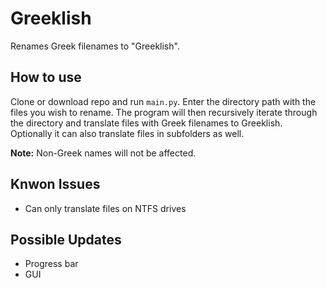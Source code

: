 # Greeklish
Renames Greek filenames to "Greeklish".

## How to use
Clone or download repo and run `main.py`.
Enter the directory path with the files you wish to rename. The program will then recursively iterate through the directory
and translate files with Greek filenames to Greeklish. Optionally it can also translate files in subfolders as well. 

**Note:** Non-Greek names will not be affected.

## Knwon Issues
* Can only translate files on NTFS drives

## Possible Updates
* Progress bar
* GUI



